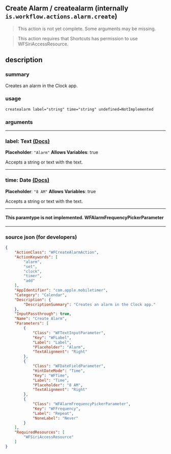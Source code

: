 
## Create Alarm / createalarm (internally `is.workflow.actions.alarm.create`)

> This action is not yet complete. Some arguments may be missing.

> This action requires that Shortcuts has permission to use WFSiriAccessResource.


## description

### summary

Creates an alarm in the Clock app.


### usage
```
createalarm label="string" time="string" undefined=NotImplemented
```

### arguments

---

### label: Text [(Docs)](https://pfgithub.github.io/shortcutslang/gettingstarted#text-field)
**Placeholder**: `"Alarm"`
**Allows Variables**: true



Accepts a string 
or text
with the text.

---

### time: Date [(Docs)](https://pfgithub.github.io/shortcutslang/gettingstarted#text-field)
**Placeholder**: `"8 AM"`
**Allows Variables**: true



Accepts a string 
or text
with the text.

---

#### This paramtype is not implemented. WFAlarmFrequencyPickerParameter

---

### source json (for developers)

```json
{
	"ActionClass": "WFCreateAlarmAction",
	"ActionKeywords": [
		"alarm",
		"set",
		"clock",
		"timer",
		"add"
	],
	"AppIdentifier": "com.apple.mobiletimer",
	"Category": "Calendar",
	"Description": {
		"DescriptionSummary": "Creates an alarm in the Clock app."
	},
	"InputPassthrough": true,
	"Name": "Create Alarm",
	"Parameters": [
		{
			"Class": "WFTextInputParameter",
			"Key": "WFLabel",
			"Label": "Label",
			"Placeholder": "Alarm",
			"TextAlignment": "Right"
		},
		{
			"Class": "WFDateFieldParameter",
			"HintDateMode": "Time",
			"Key": "WFTime",
			"Label": "Time",
			"Placeholder": "8 AM",
			"TextAlignment": "Right"
		},
		{
			"Class": "WFAlarmFrequencyPickerParameter",
			"Key": "WFFrequency",
			"Label": "Repeat",
			"NoneLabel": "Never"
		}
	],
	"RequiredResources": [
		"WFSiriAccessResource"
	]
}
```
